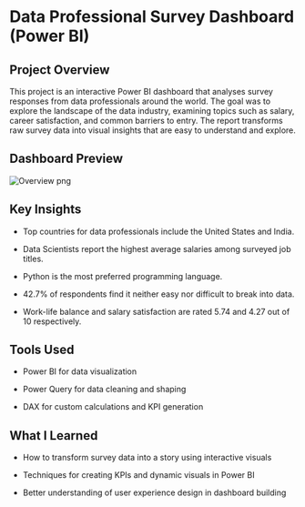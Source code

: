 # Data Professional Survey Dashboard (Power BI)

## Project Overview

This project is an interactive Power BI dashboard that analyses survey responses from data professionals around the world. The goal was to explore the landscape of the data industry, examining topics such as salary, career satisfaction, and common barriers to entry. The report transforms raw survey data into visual insights that are easy to understand and explore.

## Dashboard Preview
![Overview png](https://github.com/user-attachments/assets/d13ce499-9072-4144-8aa8-e90f65a8bb43)

## Key Insights

- Top countries for data professionals include the United States and India.

- Data Scientists report the highest average salaries among surveyed job titles.

- Python is the most preferred programming language.

- 42.7% of respondents find it neither easy nor difficult to break into data.

- Work-life balance and salary satisfaction are rated 5.74 and 4.27 out of 10 respectively.

## Tools Used

- Power BI for data visualization

- Power Query for data cleaning and shaping

- DAX for custom calculations and KPI generation


## What I Learned

- How to transform survey data into a story using interactive visuals

- Techniques for creating KPIs and dynamic visuals in Power BI

- Better understanding of user experience design in dashboard building
